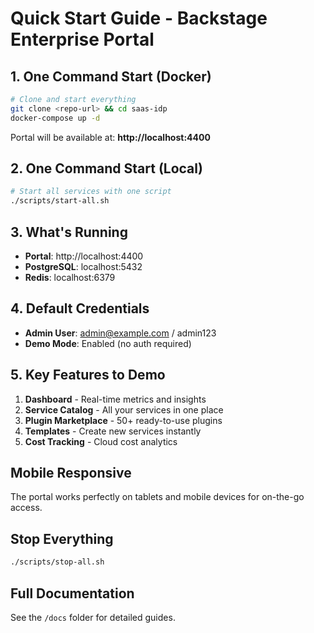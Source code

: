 # Quick Start Guide - Backstage Enterprise Portal

## 1. One Command Start (Docker)

```bash
# Clone and start everything
git clone <repo-url> && cd saas-idp
docker-compose up -d
```

Portal will be available at: **http://localhost:4400**

## 2. One Command Start (Local)

```bash
# Start all services with one script
./scripts/start-all.sh
```

## 3. What's Running

- **Portal**: http://localhost:4400
- **PostgreSQL**: localhost:5432
- **Redis**: localhost:6379

## 4. Default Credentials

- **Admin User**: admin@example.com / admin123
- **Demo Mode**: Enabled (no auth required)

## 5. Key Features to Demo

1. **Dashboard** - Real-time metrics and insights
2. **Service Catalog** - All your services in one place
3. **Plugin Marketplace** - 50+ ready-to-use plugins
4. **Templates** - Create new services instantly
5. **Cost Tracking** - Cloud cost analytics

## Mobile Responsive

The portal works perfectly on tablets and mobile devices for on-the-go access.

## Stop Everything

```bash
./scripts/stop-all.sh
```

## Full Documentation

See the `/docs` folder for detailed guides.